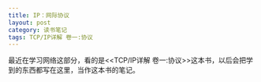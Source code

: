 ```yaml
---
title: IP：网际协议
layout: post
category: 读书笔记
tags: TCP/IP详解 卷一:协议
---
```


最近在学习网络这部分，看的是\<\<TCP/IP详解 卷一:协议\>\>这本书，以后会把学到的东西都写在这里，当作这本书的笔记。
